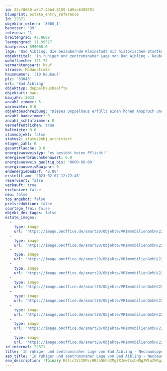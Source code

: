 ```yaml
---
id: 23cf8680-a547-46b4-8159-1d9ac6389791
blueprint: estate_entry_reference
Id: 22371
objektnr_extern: '8065_1'
benutzer: '89'
referenz: '1'
breitengrad: 47.8608
laengengrad: 11.99527
kaufpreis: 899000.0
lage: "Bad Aibling, die bezaubernde Kleinstadt mit historischem Stadtkern, bietet für jedes Alter den passenden Hintergrund. Alles befindet sich in unmittelbarer Umgebung und ist zu Fuß nur wenige Minuten entfernt: Bahnhof, Kino, Einkaufsmöglichkeiten, Cafés, Restaurants und Bistros. Kita, Kindergarten und sämtliche Schulen sind vor Ort und ebenfalls fußläufig oder mit dem Fahrrad schnell erreichbar. Für die Freizeitgestaltung können die Therme mit Schwimmbad, Eishalle und das Freibad in Harthausen genutzt werden. Fahrrad- und Fußwege verbinden Bad Aibling in alle Himmelsrichtungen mit anderen Orten in der Umgebung und führen auch innerhalb der Stadt mit kurzen Wegen zum Ziel.\r\n \r\nFür Sportbegeisterte gibt es zahlreiche Möglichkeiten in der Stadt und der näheren Umgebung, z. B. Reiten, Inline skaten, Radfahren, Nordic Walking, Joggen, Tennis, Ski fahren, Langlaufen, Fußball, Golf, diverse Fitness-Studios etc., um nur einige zu nennen. Der wunderschön angelegte Kurpark bietet ebenfalls gute Erholungsmöglichkeiten. \r\n\r\nDie BAB München-Salzburg, Auffahrten Bad Aibling oder Rosenheim-West, sind in wenigen Autominuten erreichbar. Der Bahnhof liegt an der Linie Rosenheim-Holzkirchen (mit S-Bahn-Vertaktung bis München)."
objekttitel: 'In ruhiger und zentrumsnaher Lage von Bad Aibling - Neubaudoppelhaushälfte - Baubeginn Frühjahr 2023'
wohnflaeche: 121.73
vermarktungsart: kauf
strasse: Madaustraße
hausnummer: '(10 Neubau)'
plz: '83043'
ort: 'Bad Aibling'
objekttyp: doppelhaushaelfte
objektart: haus
baujahr: 2023
anzahl_zimmer: 5
warmmiete: 0.0
objektbeschreibung: "Dieses Doppelhaus erfüllt einen hohen Anspruch und kann in Zusammenarbeit mit einem regionalen und renommierten Bauunternehmer auch nach Ihren individuellen Wünschen und persönlichen Vorstellungen ausgestattet werden. Im Mittelpunkt steht ein hohes Maß an Lebensqualität. Klare Linien und ausgesuchte Materialien sind die charakteristischen Merkmale des Gebäudes. Vor allem sorgt die moderne Architektur für den ganzheitlichen und eigenständigen Charakter. Hinter dieser extravaganten Fassade verbirgt sich ein hoher Anspruch durch den Einsatz von hochwertigen Materialien. Offenheit und Lichtdurchlässigkeit prägen die Wohnräume.\r\n\r\nDie Doppelhaushälften werden im KfW-55 Standard (EnEV Stand 2020) errichtet. Sie sind ausgestattet mit einer umweltfreundlichen Luft-Wärmepumpe mit Wasserboiler. Auf solide Außenwände wird sehr großer Wert gelegt (massives Ziegelmauerwerk, 30 cm, Fabrikat Unipor, Coriso WS08). Die Spenglerarbeiten werden in Titanzink ausgeführt. Alle Fenster/Fenstertüren (außer Dachflächen- und Kellerfenster) sind aus Kunststoff, innen in weißem Farbton und außen mit einer Anthrazit Aluschale, jeweils mit verdecktem Kippbeschlag und 3-fach-Isolierverglasung. Alle äußeren Fensterbleche sind in Fensterfarbe, die inneren Fenstersimse aus Juramarmor.\r\n\r\n\r\nDie Räume können mit großformatigen keramischen Fliesen oder Markenholzparkett ausgestattet werden (Nähere Details hierzu erhalten Sie über die ausführliche Baubeschreibung die wir Ihnen gerne zur Verfügung stellen). Es wird in jedem Haus eine Fußbodenheizung mit elektronischer Einzelraumregelung verbaut. \r\n\r\nEine Sanitärausstattung in Kombination mit stilvollen Armaturen (Serie Vigour Derby  der Firma Gienger) und eine Sechseck-Badewanne (Bad OG) wird in den Bädern installiert.\r\n\r\nZu jeder Doppelhaushälfte gehört eine Einzelgarage und ein zusätzlicher Kfz-Außenstellplatz. \r\n\r\nBeide Haushälften haben eine Terrasse mit südlicher Ausrichtung und einem kleinen Gartenanteil.\r\n\r\nDie modernen und praktisch gestalteten Grundrisse werden Ihnen sicher zusagen. Sämtliche Unterlagen inklusive einer ausführlichen Bau- und Leistungsbeschreibung liegen vor und können gerne angefordert werden. \r\n\r\nWir freuen uns auf Ihre Anfrage!"
anzahl_badezimmer: 0
anzahl_schlafzimmer: 0
veroeffentlichen: true
kaltmiete: 0.0
stammobjekt: false
status2: status2obj_archiviert
etagen_zahl: 0
gesamtflaeche: 0.0
energieausweistyp: 'es besteht keine Pflicht!'
energieverbrauchskennwert: 0.0
energieausweis_gueltig_bis: '0000-00-00'
energieausweisBaujahr: 0
endenergiebedarf: '0.00'
erstellt_am: '2023-02-07 12:22:45'
reserviert: false
verkauft: true
exclusive: false
neu: false
top_angebot: false
preisreduktion: false
courtage_frei: false
objekt_des_tages: false
estate_images:
  -
    type: image
    url: 'https://image.onoffice.de/smart20/Objekte/VRImmobilienGmbH/22371/68296768-1700-400f-9f87-2ba8c7c6661c.jpg'
  -
    type: image
    url: 'https://image.onoffice.de/smart20/Objekte/VRImmobilienGmbH/22371/4dc9002f-6007-4cfc-a0b6-c5c3b1c1b591.jpg'
  -
    type: image
    url: 'https://image.onoffice.de/smart20/Objekte/VRImmobilienGmbH/22371/7a5d01c4-be1b-4098-8b52-9f79fb0ffdeb.jpg'
  -
    type: image
    url: 'https://image.onoffice.de/smart20/Objekte/VRImmobilienGmbH/22371/42d26019-91b8-476b-ae37-507e7c38c57e.jpg'
  -
    type: image
    url: 'https://image.onoffice.de/smart20/Objekte/VRImmobilienGmbH/22371/6804cbc4-f4be-47a6-9573-fc12ac3e7b44.jpg'
  -
    type: image
    url: 'https://image.onoffice.de/smart20/Objekte/VRImmobilienGmbH/22371/9c81c53d-7c70-4ab1-810f-54187304250b.jpg'
  -
    type: image
    url: 'https://image.onoffice.de/smart20/Objekte/VRImmobilienGmbH/22371/e0d3b526-d600-4d59-b851-410d8f2c5b68.jpg'
  -
    type: image
    url: 'https://image.onoffice.de/smart20/Objekte/VRImmobilienGmbH/22371/ccdadeeb-c1f1-40f5-8d84-2039c3695bc6.jpg'
  -
    type: image
    url: 'https://image.onoffice.de/smart20/Objekte/VRImmobilienGmbH/22371/c2a4c54f-0bb7-4002-9290-449773942c5c.jpg'
id_internal: 22371
title: 'In ruhiger und zentrumsnaher Lage von Bad Aibling - Neubaudoppelhaushälfte - Baubeginn Frühjahr 2023'
seo_title: 'In ruhiger und zentrumsnaher Lage von Bad Aibling - Neubaudoppelhaushälfte - Baubeginn Frühjahr 2023'
seo_description: !!binary RGllc2VzIERvcHBlbGhhdXMgZXJmw7xsbHQgZWluZW4gaG9oZW4gQW5zcHJ1Y2ggdW5kIGthbm4gaW4gWnVzYW1tZW5hcmJlaXQgbWl0IGVpbmVtIHJlZ2lvbmFsZW4gdW5kIHJlbm9tbWllcnRlbiBCYXV1bnRlcm5laG1lciBhdWNoIG5hY2ggSWhyZW4gaW5kaXZpZHVlbGxlbiBXww==
---
```

